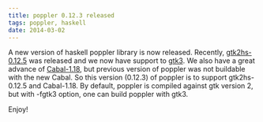 ```yaml
---
title: poppler 0.12.3 released 
tags: poppler, haskell
date: 2014-03-02
---
```


A new version of haskell poppler library is now released. 
Recently, [gtk2hs-0.12.5](http://projects.haskell.org/gtk2hs/archives/2013/12/03/new-gtk2hs-0125-release) was released and we now have support to 
[gtk3](http://hackage.haskell.org/package/gtk3). We also have a great advance of [Cabal-1.18](http://coldwa.st/e/blog/2013-08-21-Cabal-1-18.html), but previous 
version of poppler was not buildable with the new Cabal.
So this version (0.12.3) of poppler is to support gtk2hs-0.12.5 and Cabal-1.18.
By default, poppler is compiled against gtk version 2, but with -fgtk3 option, 
one can build poppler with gtk3. 

Enjoy!


